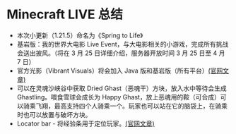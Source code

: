 # Minecraft LIVE 总结

* 本次小更新（1.21.5）命名为《Spring to Life》
* 基岩版：我的世界大电影 Live Event，与大电影相关的小游戏，完成所有挑战会送出披风。（将在 3 月 25 日详细介绍，服务器开放时间 3 月 25 日至 4 月 7 日）
* 官方光影（Vibrant Visuals）将会加入 Java 版和基岩版（所有平台）[(官网文章)](https://www.minecraft.net/zh-hans/article/minecraft-vibrant-visuals)
* 可以在灵魂沙峡谷中获取 Dried Ghast（恶魂干）方块，放入水中等待会生成 Ghastling。喂食雪球会成长为 Happy Ghast，放上恶魂用的鞍（可合成）可以骑乘飞翔，最高支持四个人骑乘一个。玩家也可以站在它的脑袋上，在骑乘时也可以放置与破坏方块。
* Locator bar - 将经验条用于定位玩家。[(官网文章)](https://www.minecraft.net/en-us/article/test-the-new-player-locator-bar)
